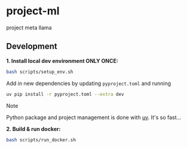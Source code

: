 # project-ml
project meta llama




## Development

**1. Install local dev environment ONLY ONCE:**

```bash
bash scripts/setup_env.sh
```

Add in new dependencies by updating `pyproject.toml` and running

```bash
uv pip install -r pyproject.toml --extra dev
```

> [!NOTE]
> Python package and project management is done with [uv](https://github.com/astral-sh/uv). It's so fast...


**2. Build & run docker:**

```bash
bash scripts/run_docker.sh
```